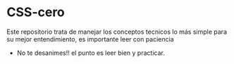 # CSS-cero

Este repositorio trata de manejar los conceptos tecnicos lo más simple para su mejor entendimiento, es importante leer con paciencia
- No te desanimes!! el punto es leer bien y practicar.
